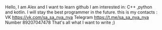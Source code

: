 Hello, I am Alex and I want to learn github
I am interested in: C++ ,python and kotlin.
I will stay the best programmer in the future.
this is my contacts : VK         https://vk.com/sa_sa_nya_nya
                      Telegram   https://t.me/sa_sa_nya_nya
                      Number     89207047478
That's all what I want to write ;)
